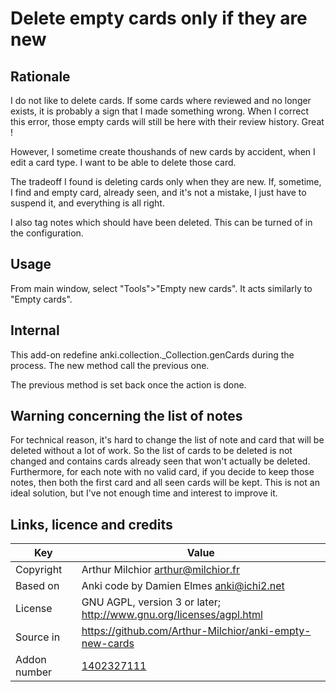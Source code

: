 # Delete empty cards only if they are new
## Rationale
I do not like to delete cards. If some cards where reviewed and no
longer exists, it is probably a sign that I made something wrong. When
I correct this error, those empty cards will still be here with their
review history. Great !

However, I sometime create thoushands of new cards by accident, when I
edit a card type. I want to be able to delete those card.

The tradeoff I found is deleting cards only when they are new.
If, sometime, I find and empty card, already seen, and it's not a
mistake, I just have to suspend it, and everything is all right.

I also tag notes which should have been deleted. This can be turned
of in the configuration.

## Usage
From main window, select "Tools">"Empty new cards". It acts similarly
to "Empty cards".

## Internal
This add-on redefine anki.collection._Collection.genCards during the
process. The new method call the previous one.

The previous method is set back once the action is done.

## Warning concerning the list of notes

For technical reason, it's hard to change the list of note and card that will be deleted without a lot of work. So the
list of cards to be deleted is not changed and contains cards already seen that won't actually be deleted. Furthermore,
for each note with no valid card, if you decide to keep those notes, then both the first card and all seen cards will be
kept. This is not an ideal solution, but I've not enough time and interest to improve it.



## Links, licence and credits

Key         |Value
------------|-------------------------------------------------------------------
Copyright   | Arthur Milchior <arthur@milchior.fr>
Based on    | Anki code by Damien Elmes <anki@ichi2.net>
License     | GNU AGPL, version 3 or later; http://www.gnu.org/licenses/agpl.html
Source in   | https://github.com/Arthur-Milchior/anki-empty-new-cards
Addon number| [1402327111](https://ankiweb.net/shared/info/1402327111)
